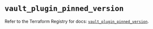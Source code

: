 # `vault_plugin_pinned_version`

Refer to the Terraform Registry for docs: [`vault_plugin_pinned_version`](https://registry.terraform.io/providers/hashicorp/vault/5.1.0/docs/resources/plugin_pinned_version).
